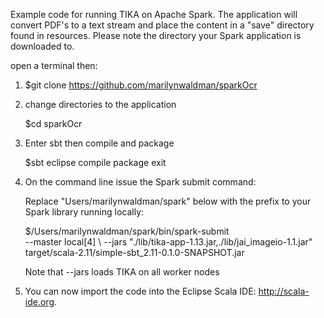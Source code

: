 Example code for running TIKA on Apache Spark.  The application will convert PDF's to a text stream and place the content in a "save" directory found in resources.  Please note the directory your Spark application is downloaded to.

open a terminal then:

1. $git clone https://github.com/marilynwaldman/sparkOcr

   

2. change directories to the application

   $cd sparkOcr

3. Enter sbt then compile and package

   $sbt
      eclipse
      compile
      package
      exit

3. On the command line issue the Spark submit command:

   Replace "Users/marilynwaldman/spark" below with the prefix to your Spark library running locally:

   $/Users/marilynwaldman/spark/bin/spark-submit \
     --master local[4] \ 
     --jars "./lib/tika-app-1.13.jar,./lib/jai_imageio-1.1.jar" \
      target/scala-2.11/simple-sbt_2.11-0.1.0-SNAPSHOT.jar


    Note that --jars loads TIKA on all worker nodes

5. You can now import the code into the Eclipse Scala IDE:  http://scala-ide.org.





